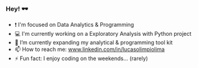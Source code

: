 ### Hey! 🕶️
- ❗ I'm focused on Data Analytics & Programming
- 💻 I'm currently working on a Exploratory Analysis with Python project
- 🌱 I’m currently expanding my analytical & programming tool kit
- 📫 How to reach me: www.linkedin.com/in/lucasolimpiolima
- ⚡ Fun fact: I enjoy coding on the weekends... (rarely)

<!--
**l1malucass/l1malucass** is a ✨ _special_ ✨ repository because its `README.md` (this file) appears on your GitHub profile.

Here are some ideas to get you started:

- 🔭 I’m currently working on ...
- 🌱 I’m currently learning ...
- 👯 I’m looking to collaborate on ...
- 🤔 I’m looking for help with ...
- 💬 Ask me about ...
- 📫 How to reach me: ...
- 😄 Pronouns: ...
- ⚡ Fun fact: ...
-->

